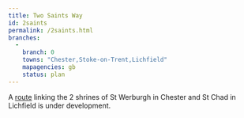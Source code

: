 ```yaml
---
title: Two Saints Way
id: 2saints
permalink: /2saints.html
branches:
  -
    branch: 0
    towns: "Chester,Stoke-on-Trent,Lichfield"
    mapagencies: gb
    status: plan
---
```


A [route][0] linking the 2 shrines of St Werburgh in Chester and St Chad in Lichfield is under development.

[0]: http://www.twosaintsway.org.uk/
